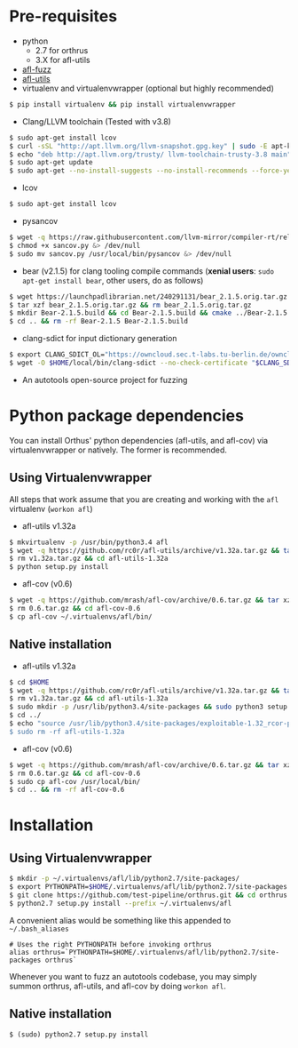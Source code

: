 # Pre-requisites

- python
  - 2.7 for orthrus
  - 3.X for afl-utils
- [afl-fuzz][1]
- [afl-utils][2]
- virtualenv and virtualenvwrapper (optional but highly recommended)

```bash
$ pip install virtualenv && pip install virtualenvwrapper
```

- Clang/LLVM toolchain (Tested with v3.8)
```bash
$ sudo apt-get install lcov
$ curl -sSL "http://apt.llvm.org/llvm-snapshot.gpg.key" | sudo -E apt-key add -
$ echo "deb http://apt.llvm.org/trusty/ llvm-toolchain-trusty-3.8 main" | sudo tee -a /etc/apt/sources.list > /dev/null
$ sudo apt-get update
$ sudo apt-get --no-install-suggests --no-install-recommends --force-yes install clang-3.8 libclang-common-3.8-dev llvm-3.8-runtime llvm-3.8
```
- lcov
```bash
$ sudo apt-get install lcov
```
- pysancov
```bash
$ wget -q https://raw.githubusercontent.com/llvm-mirror/compiler-rt/release_38/lib/sanitizer_common/scripts/sancov.py &> /dev/null
$ chmod +x sancov.py &> /dev/null
$ sudo mv sancov.py /usr/local/bin/pysancov &> /dev/null
```
- bear (v2.1.5) for clang tooling compile commands (**xenial users**: `sudo apt-get install bear`, other users, do as follows)
```bash
$ wget https://launchpadlibrarian.net/240291131/bear_2.1.5.orig.tar.gz
$ tar xzf bear_2.1.5.orig.tar.gz && rm bear_2.1.5.orig.tar.gz
$ mkdir Bear-2.1.5.build && cd Bear-2.1.5.build && cmake ../Bear-2.1.5 && make -j all && make install 
$ cd .. && rm -rf Bear-2.1.5 Bear-2.1.5.build
```
- clang-sdict for input dictionary generation
```bash
$ export CLANG_SDICT_OL="https://owncloud.sec.t-labs.tu-berlin.de/owncloud/public.php?service=files&t=c2d5e4111f21d67ca4fe0cc12d4b9df0&download"
$ wget -O $HOME/local/bin/clang-sdict --no-check-certificate "$CLANG_SDICT_OL" && chmod +x $HOME/local/bin/clang-sdict
```

- An autotools open-source project for fuzzing

# Python package dependencies

You can install Orthus' python dependencies (afl-utils, and afl-cov) via virtualenvwrapper or natively. The former is recommended.

## Using Virtualenvwrapper

All steps that work assume that you are creating and working with the `afl` virtualenv (`workon afl`)

- afl-utils v1.32a

```bash
$ mkvirtualenv -p /usr/bin/python3.4 afl
$ wget -q https://github.com/rc0r/afl-utils/archive/v1.32a.tar.gz && tar xzf v1.32a.tar.gz
$ rm v1.32a.tar.gz && cd afl-utils-1.32a
$ python setup.py install
```

- afl-cov (v0.6)

```bash
$ wget -q https://github.com/mrash/afl-cov/archive/0.6.tar.gz && tar xzf 0.6.tar.gz
$ rm 0.6.tar.gz && cd afl-cov-0.6
$ cp afl-cov ~/.virtualenvs/afl/bin/
```


## Native installation

- afl-utils v1.32a
```bash
$ cd $HOME
$ wget -q https://github.com/rc0r/afl-utils/archive/v1.32a.tar.gz && tar xzf v1.32a.tar.gz
$ rm v1.32a.tar.gz && cd afl-utils-1.32a
$ sudo mkdir -p /usr/lib/python3.4/site-packages && sudo python3 setup.py install
$ cd ../
$ echo "source /usr/lib/python3.4/site-packages/exploitable-1.32_rcor-py3.4.egg/exploitable/expl
$ sudo rm -rf afl-utils-1.32a
```

- afl-cov (v0.6)
```bash
$ wget -q https://github.com/mrash/afl-cov/archive/0.6.tar.gz && tar xzf 0.6.tar.gz
$ rm 0.6.tar.gz && cd afl-cov-0.6
$ sudo cp afl-cov /usr/local/bin/
$ cd .. && rm -rf afl-cov-0.6
```

# Installation

## Using Virtualenvwrapper

```bash
$ mkdir -p ~/.virtualenvs/afl/lib/python2.7/site-packages/
$ export PYTHONPATH=$HOME/.virtualenvs/afl/lib/python2.7/site-packages
$ git clone https://github.com/test-pipeline/orthrus.git && cd orthrus
$ python2.7 setup.py install --prefix ~/.virtualenvs/afl
```

A convenient alias would be something like this appended to `~/.bash_aliases`
```
# Uses the right PYTHONPATH before invoking orthrus
alias orthrus=`PYTHONPATH=$HOME/.virtualenvs/afl/lib/python2.7/site-packages orthrus`
```

Whenever you want to fuzz an autotools codebase, you may simply summon orthrus, afl-utils, and afl-cov by doing `workon afl`.

## Native installation

```
$ (sudo) python2.7 setup.py install
```

[1]: http://lcamtuf.coredump.cx/afl/
[2]: https://github.com/rc0r/afl-utils/tree/v1.32a
[3]: https://github.com/mrash/afl-cov/
